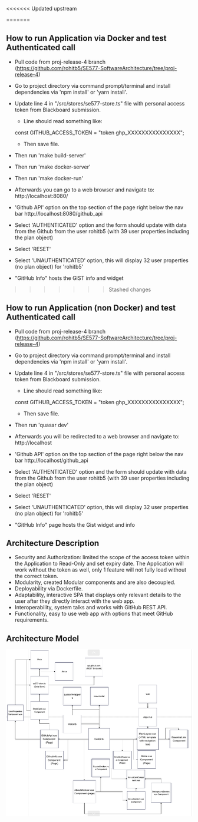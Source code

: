 <<<<<<< Updated upstream

=======
## How to run Application via Docker and test Authenticated call
- Pull code from proj-release-4 branch (https://github.com/rohitb5/SE577-SoftwareArchitecture/tree/proj-release-4) 
- Go to project directory via command prompt/terminal and install dependencies via 'npm install' or 'yarn install'.

- Update line 4 in "/src/stores/se577-store.ts" file with personal access token from Blackboard submission. 
    - Line should read something like:

    const GITHUB_ACCESS_TOKEN = "token ghp_XXXXXXXXXXXXXXX";

    - Then save file.

- Then run 'make build-server'
- Then run 'make docker-server'
- Then run 'make docker-run'
- Afterwards you can go to a web browser and navigate to: 
    http://localhost:8080/
- 'Github API' option on the top section of the page right below the nav bar http://localhost:8080/github_api
- Select 'AUTHENTICATED' option and the form should update with data from the Github from the user rohitb5 (with 39 user properties including the plan object)
- Select 'RESET'
- Select 'UNAUTHENTICATED' option, this will display 32 user properties (no plan object) for 'rohitb5'
- "GitHub Info" hosts the GIST info and widget
>>>>>>> Stashed changes

## How to run Application (non Docker) and test Authenticated call
- Pull code from proj-release-4 branch (https://github.com/rohitb5/SE577-SoftwareArchitecture/tree/proj-release-4) 
- Go to project directory via command prompt/terminal and install dependencies via 'npm install' or 'yarn install'.

- Update line 4 in "/src/stores/se577-store.ts" file with personal access token from Blackboard submission. 
    - Line should read something like:

    const GITHUB_ACCESS_TOKEN = "token ghp_XXXXXXXXXXXXXXX";

    - Then save file.

- Then run 'quasar dev'
- Afterwards you will be redirected to a web browser and navigate to: 
    http://localhost
- 'Github API' option on the top section of the page right below the nav bar http://localhost/github_api
- Select 'AUTHENTICATED' option and the form should update with data from the Github from the user rohitb5 (with 39 user properties including the plan object)
- Select 'RESET'
- Select 'UNAUTHENTICATED' option, this will display 32 user properties (no plan object) for 'rohitb5'
- "GitHub Info" page hosts the Gist widget and info

## Architecture Description
- Security and Authorization: limited the scope of the access token within the Application to Read-Only and set expiry date. The Application will work without the token as well, only 1 feature will not fully load without the correct token.
- Modularity, created Modular components and are also decoupled.
- Deployability via Dockerfile. 
- Adaptability, interactive SPA that displays only relevant details to the user after they directly interact with the web app.
- Interoperability, system talks and works with GitHub REST API.
- Functionality, easy to use web app with options that meet GitHub requirements. 

## Architecture Model
![Screenshot](RefArchDiagram.png "Architecture Model")

 
